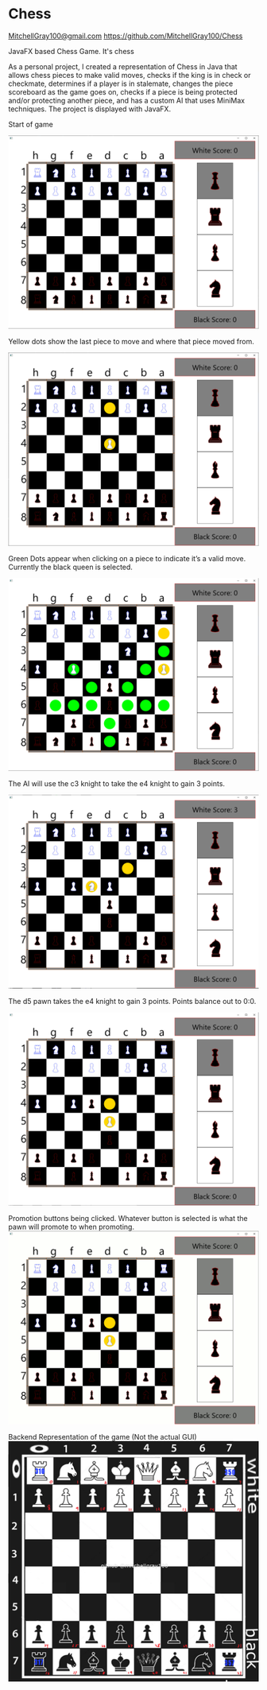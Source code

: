# Chess
MitchellGray100@gmail.com
https://github.com/MitchellGray100/Chess

JavaFX based Chess Game. 
It's chess

As a personal project, I created a representation of Chess in Java that allows chess pieces to 
make valid moves, checks if the king is in check or checkmate, determines if a player is in 
stalemate, changes the piece scoreboard as the game goes on, checks if a piece is being protected
and/or protecting another piece, and has a custom AI that uses MiniMax techniques. The project 
is displayed with JavaFX.

 

Start of game

![Image of Start of Game](https://raw.githubusercontent.com/MitchellGray100/Chess/main/readMeImages/Photo1.PNG)




Yellow dots show the last piece to move and where that piece moved from.

![Display of Yellow Dots](https://raw.githubusercontent.com/MitchellGray100/Chess/main/readMeImages/Photo2.PNG)




Green Dots appear when clicking on a piece to indicate it’s a valid move. Currently the black queen is selected.

![Display of Green Dots](https://raw.githubusercontent.com/MitchellGray100/Chess/main/readMeImages/Photo3.PNG)




The AI will use the c3 knight to take the e4 knight to gain 3 points.

![Shows the c3 AI knight after taking the e4 knight](https://raw.githubusercontent.com/MitchellGray100/Chess/main/readMeImages/Photo4.PNG)



The d5 pawn takes the e4 knight to gain 3 points. Points balance out to 0:0.

![Shows the d5 pawn after taking e4 knight](https://raw.githubusercontent.com/MitchellGray100/Chess/main/readMeImages/Photo5.PNG)



Promotion buttons being clicked. Whatever button is selected is what the pawn will promote to when promoting.
![Promotion Buttons switching](https://raw.githubusercontent.com/MitchellGray100/Chess/main/readMeImages/ChessGIF.gif)



Backend Representation of the game (Not the actual GUI)
![Image of Start of Game](https://raw.githubusercontent.com/MitchellGray100/Chess/main/chess%20board%20for%20github%208.0.png)
